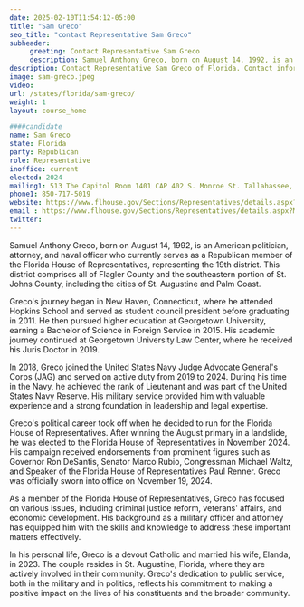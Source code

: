 ```yaml
---
date: 2025-02-10T11:54:12-05:00
title: "Sam Greco"
seo_title: "contact Representative Sam Greco"
subheader:
     greeting: Contact Representative Sam Greco
     description: Samuel Anthony Greco, born on August 14, 1992, is an American politician, attorney, and naval officer who currently serves as a Republican member of the Florida House of Representatives, representing the 19th district.
description: Contact Representative Sam Greco of Florida. Contact information for Sam Greco includes email address, phone number, and mailing address.
image: sam-greco.jpeg
video:
url: /states/florida/sam-greco/
weight: 1
layout: course_home

####candidate
name: Sam Greco
state: Florida
party: Republican
role: Representative
inoffice: current
elected: 2024
mailing1: 513 The Capitol Room 1401 CAP 402 S. Monroe St. Tallahassee, FL 32399-1300
phone1: 850-717-5019
website: https://www.flhouse.gov/Sections/Representatives/details.aspx?MemberId=4906&LegislativeTermId=91/
email : https://www.flhouse.gov/Sections/Representatives/details.aspx?MemberId=4906&LegislativeTermId=91/
twitter: 
---
```

Samuel Anthony Greco, born on August 14, 1992, is an American politician, attorney, and naval officer who currently serves as a Republican member of the Florida House of Representatives, representing the 19th district. This district comprises all of Flagler County and the southeastern portion of St. Johns County, including the cities of St. Augustine and Palm Coast.

Greco's journey began in New Haven, Connecticut, where he attended Hopkins School and served as student council president before graduating in 2011. He then pursued higher education at Georgetown University, earning a Bachelor of Science in Foreign Service in 2015. His academic journey continued at Georgetown University Law Center, where he received his Juris Doctor in 2019.

In 2018, Greco joined the United States Navy Judge Advocate General's Corps (JAG) and served on active duty from 2019 to 2024. During his time in the Navy, he achieved the rank of Lieutenant and was part of the United States Navy Reserve. His military service provided him with valuable experience and a strong foundation in leadership and legal expertise.

Greco's political career took off when he decided to run for the Florida House of Representatives. After winning the August primary in a landslide, he was elected to the Florida House of Representatives in November 2024. His campaign received endorsements from prominent figures such as Governor Ron DeSantis, Senator Marco Rubio, Congressman Michael Waltz, and Speaker of the Florida House of Representatives Paul Renner. Greco was officially sworn into office on November 19, 2024.

As a member of the Florida House of Representatives, Greco has focused on various issues, including criminal justice reform, veterans' affairs, and economic development. His background as a military officer and attorney has equipped him with the skills and knowledge to address these important matters effectively.

In his personal life, Greco is a devout Catholic and married his wife, Elanda, in 2023. The couple resides in St. Augustine, Florida, where they are actively involved in their community. Greco's dedication to public service, both in the military and in politics, reflects his commitment to making a positive impact on the lives of his constituents and the broader community.
